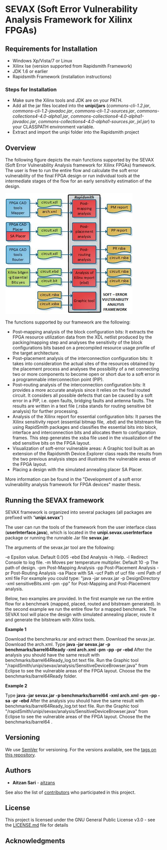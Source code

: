 # SEVAX (Soft Error Vulnerability Analysis Framework for Xilinx FPGAs)  

## Requirements for Installation

 - Windows Xp/Vista/7 or Linux
 - Xilinx Ise (version supported from Rapidsmith Framework)
 - JDK 1.6 or earlier
 - Rapidsmith Framework (installation instructions)
 
### Steps for Installation
 - Make sure the Xilinx tools and JDK are on your PATH.
 - Add all the jar files located into the **unipi/jars** (*commons-cli-1.2.jar*, *commons-cli-1.2-javadoc.jar*, *commons-cli-1.2-sources.jar*, *commons-collections4-4.0-alpha1.jar*, *commons-collections4-4.0-alpha1-javadoc.jar*, *commons-collections4-4.0-alpha1-sources.jar*, *jxl.jar*) to your CLASSPATH environment variable.
 - Extract and import the unipi folder into the  Rapidsmith project

## Overview

The following figure depicts the main functions supported by the SEVAX (Soft Error Vulnerability Analysis framework for Xilinx FPGAs) framework. The user is free to run the entire flow and calculate the soft error vulnerability of the final FPGA design or run individual tools at the intermediate stages of the flow for an early sensitivity estimation of the design.

![](https://github.com/unipieslab/sevax/blob/master/pics/flowjpg.jpg)

The functions supported by our framework are the following:

 - Post–mapping analysis of the block configuration bits: It extracts the FPGA resource utilization data from the XDL netlist produced by the packing/mapping step and analyses the sensitivity of the block configurations bits based on a precompiled resource usage profile of the target architecture.
 - Post–placement analysis of the interconnection configuration bits: It takes into consideration the actual sites of the resources obtained by the placement process and analyses the possibility of a net connecting two or more components to become open or short due to a soft error in a programmable interconnection point (PIP).
 - Post–routing analysis of the interconnection configuration bits: It provides a more accurate analysis since it relies on the final routed circuit. It considers all possible defects that can be caused by a soft error in a PIP, i.e. open faults, bridging faults and antenna faults. The results are written in a text file (.rsba stands for routing sensitive bit analysis) for further processing.
 - Analysis of the Xilinx report for essential configuration bits: It parses the Xilinx sensitivity report (essential bitmap file, .ebd) and the bitstream file using RapidSmith packages and classifies the essential bits into block, interface and interconnection bits and allocates them to configuration frames. This step generates the xsba file used in the visualization of the ebd sensitive bits on the FPGA layout.
 - Visualization of soft-error vulnerable areas: A Graphic tool built as an extension of the Rapidsmith Device.Explorer class reads the results from the two previous analysis steps and illustrates the vulnerable areas of the FPGA layout.
 - Placing a design with the simulated annealing placer SA Placer.

More information can be found in the "Development of a soft error vulnerability analysis framework for FPGA devices" master thesis.

## Running the SEVAX framework

SEVAX framework is organized into several packages (all packages are prefixed with “**unipi.sevax**”)

The user can run the tools of the framework from the user interface class (**userInterface.java**), which is located in the **unipi.sevax.userInterface** package or running the runnable Jar file **sevax.jar**.

The arguments of the sevax.jar tool are the following: 

 -e             Epsilon value. Default 0.005
 -ebd         Ebd Analysis
 -h             Help.
 -l              Redirect Console to log file.
 -m            Moves per temperature multiplier. Default 10
 -p             The path of design.
 -pm          Post-Mapping Analysis
 -pp           Post-Placement Analysis
 -pr           Post-Routing Analysis
 -sa           Place with SA
 -ucf          Path of ucf file
 -xml          Path of xml file
For example you could type: "java -jar sevax.jar -p DesignDirectory -xml sensitiveBits.xml -pm -pp" for Post-Mapping and Post-Placement analysis.

Below, two examples are provided. In the first example we run the entire flow for a benchmark (mapped, placed, routed and bitstream generated). In the second example we run the entire flow for a mapped benchmark. The SEVAX tool will place the design with simulated annealing placer, route it and generate the bitstream with Xilinx tools.

**Example 1**

Download the benchmarks.rar and extract them.
Download the sevax.jar.
Download the arch.xml.
Type **java -jar sevax.jar -p benchmarks/barrel64Ready -xml arch.xml -pm -pp -pr -ebd**
After the analysis you should have the same result with benchmarks/barrel64Ready_log.txt text file.
Run the Graphic tool "/rapidSmith/unipi/sevax/analysis/SensitiveDeviceBrowser.java" from Eclipse to see the vulnerable areas of the FPGA layout.
Choose the the benchmarks/barrel64Ready folder.

**Example 2**

Type **java -jar sevax.jar -p benchmarks/barrel64 -xml arch.xml -pm -pp -sa -pr -ebd**
After the analysis you should have the same result with benchmarks/barrel64Ready_log.txt text file.
Run the Graphic tool "/rapidSmith/unipi/sevax/analysis/SensitiveDeviceBrowser.java" from Eclipse to see the vulnerable areas of the FPGA layout.
Choose the the benchmarks/barrel64 .

## Versioning

We use [SemVer](http://semver.org/) for versioning. For the versions available, see the [tags on this repository](https://github.com/unipieslab/sevax/tags). 

## Authors

* **Aitzan Sari** -  [aitzans](https://github.com/aitzans)

See also the list of [contributors](https://github.com/unipieslab/sevax/contributors) who participated in this project.

## License

This project is licensed under the GNU General Public License v3.0 - see the [LICENSE.md](LICENSE.md) file for details

## Acknowledgments